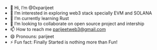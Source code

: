 - 👋 Hi, I’m @0xparijeet
- 👀 I’m interested in exploring web3 stack specially EVM and SOLANA
- 🌱 I’m currently learning Rust
- 💞️ I’m looking to collaborate on open source project and intership
- 📫 How to reach me parijeetweb3@gmail.com
- 😄 Pronouns: parijeet
- ⚡ Fun fact: Finally Started is nothing more than Fun!

<!---
0xparijeet/0xparijeet is a ✨ special ✨ repository because its `README.md` (this file) appears on your GitHub profile.
You can click the Preview link to take a look at your changes.
--->
